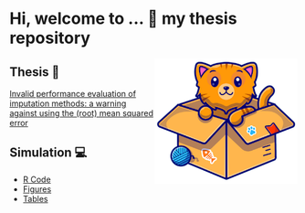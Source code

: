# Hi, welcome to ... :wave:  my thesis repository
<img align="right" width="250" src="/Simulation/Workspaces/img.png">

## Thesis :notebook:
[Invalid performance evaluation of imputation methods: a warning against using the (root) mean squared error](/Report/Thesis.pdf)

## Simulation :computer: 
- [R Code](/Simulation/)
- [Figures](/Simulation/Figures/) 
- [Tables](/Simulation/Tables/)
